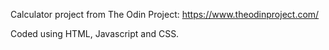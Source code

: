 Calculator project from The Odin Project: https://www.theodinproject.com/

Coded using HTML, Javascript and CSS. 
